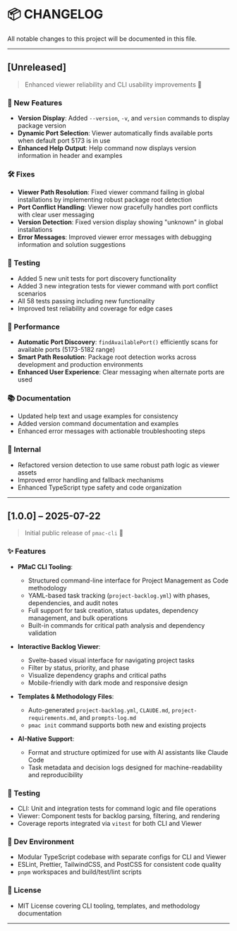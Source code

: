 # 📦 CHANGELOG

All notable changes to this project will be documented in this file.

---

## [Unreleased]

> Enhanced viewer reliability and CLI usability improvements 🔧

### 🚀 New Features

- **Version Display**: Added `--version`, `-v`, and `version` commands to display package version
- **Dynamic Port Selection**: Viewer automatically finds available ports when default port 5173 is in use
- **Enhanced Help Output**: Help command now displays version information in header and examples

### 🛠 Fixes

- **Viewer Path Resolution**: Fixed viewer command failing in global installations by implementing robust package root detection
- **Port Conflict Handling**: Viewer now gracefully handles port conflicts with clear user messaging
- **Version Detection**: Fixed version display showing "unknown" in global installations
- **Error Messages**: Improved viewer error messages with debugging information and solution suggestions

### 🧪 Testing

- Added 5 new unit tests for port discovery functionality
- Added 3 new integration tests for viewer command with port conflict scenarios
- All 58 tests passing including new functionality
- Improved test reliability and coverage for edge cases

### 🎯 Performance

- **Automatic Port Discovery**: `findAvailablePort()` efficiently scans for available ports (5173-5182 range)
- **Smart Path Resolution**: Package root detection works across development and production environments
- **Enhanced User Experience**: Clear messaging when alternate ports are used

### 📚 Documentation

- Updated help text and usage examples for consistency
- Added version command documentation and examples
- Enhanced error messages with actionable troubleshooting steps

### 🔧 Internal

- Refactored version detection to use same robust path logic as viewer assets
- Improved error handling and fallback mechanisms
- Enhanced TypeScript type safety and code organization

---

## [1.0.0] – 2025-07-22

> Initial public release of `pmac-cli` 🎉

### ✨ Features

- **PMaC CLI Tooling**:
  - Structured command-line interface for Project Management as Code methodology
  - YAML-based task tracking (`project-backlog.yml`) with phases, dependencies, and audit notes
  - Full support for task creation, status updates, dependency management, and bulk operations
  - Built-in commands for critical path analysis and dependency validation

- **Interactive Backlog Viewer**:
  - Svelte-based visual interface for navigating project tasks
  - Filter by status, priority, and phase
  - Visualize dependency graphs and critical paths
  - Mobile-friendly with dark mode and responsive design

- **Templates & Methodology Files**:
  - Auto-generated `project-backlog.yml`, `CLAUDE.md`, `project-requirements.md`, and `prompts-log.md`
  - `pmac init` command supports both new and existing projects

- **AI-Native Support**:
  - Format and structure optimized for use with AI assistants like Claude Code
  - Task metadata and decision logs designed for machine-readability and reproducibility

### 🧪 Testing

- CLI: Unit and integration tests for command logic and file operations
- Viewer: Component tests for backlog parsing, filtering, and rendering
- Coverage reports integrated via `vitest` for both CLI and Viewer

### 🧰 Dev Environment

- Modular TypeScript codebase with separate configs for CLI and Viewer
- ESLint, Prettier, TailwindCSS, and PostCSS for consistent code quality
- `pnpm` workspaces and build/test/lint scripts

### 📄 License

- MIT License covering CLI tooling, templates, and methodology documentation

---
